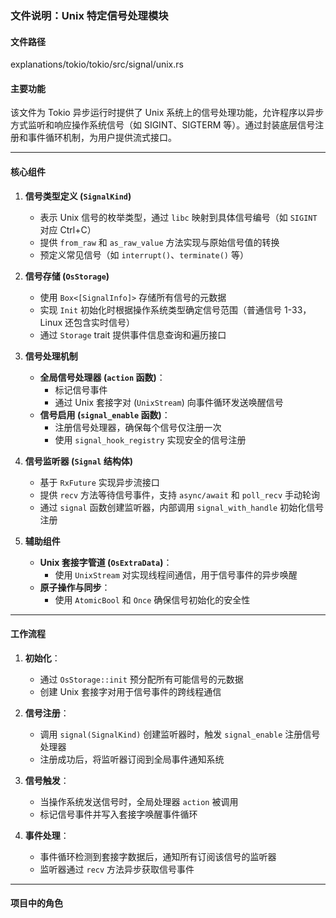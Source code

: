 ### 文件说明：Unix 特定信号处理模块

#### 文件路径
explanations/tokio/tokio/src/signal/unix.rs

#### 主要功能
该文件为 Tokio 异步运行时提供了 Unix 系统上的信号处理功能，允许程序以异步方式监听和响应操作系统信号（如 SIGINT、SIGTERM 等）。通过封装底层信号注册和事件循环机制，为用户提供流式接口。

---

#### 核心组件

1. **信号类型定义 (`SignalKind`)**
   - 表示 Unix 信号的枚举类型，通过 `libc` 映射到具体信号编号（如 `SIGINT` 对应 Ctrl+C）
   - 提供 `from_raw` 和 `as_raw_value` 方法实现与原始信号值的转换
   - 预定义常见信号（如 `interrupt()`、`terminate()` 等）

2. **信号存储 (`OsStorage`)**
   - 使用 `Box<[SignalInfo]>` 存储所有信号的元数据
   - 实现 `Init` 初始化时根据操作系统类型确定信号范围（普通信号 1-33，Linux 还包含实时信号）
   - 通过 `Storage` trait 提供事件信息查询和遍历接口

3. **信号处理机制**
   - **全局信号处理器 (`action` 函数)**：
     - 标记信号事件
     - 通过 Unix 套接字对 (`UnixStream`) 向事件循环发送唤醒信号
   - **信号启用 (`signal_enable` 函数)**：
     - 注册信号处理器，确保每个信号仅注册一次
     - 使用 `signal_hook_registry` 实现安全的信号注册

4. **信号监听器 (`Signal` 结构体)**
   - 基于 `RxFuture` 实现异步流接口
   - 提供 `recv` 方法等待信号事件，支持 `async/await` 和 `poll_recv` 手动轮询
   - 通过 `signal` 函数创建监听器，内部调用 `signal_with_handle` 初始化信号注册

5. **辅助组件**
   - **Unix 套接字管道 (`OsExtraData`)**：
     - 使用 `UnixStream` 对实现线程间通信，用于信号事件的异步唤醒
   - **原子操作与同步**：
     - 使用 `AtomicBool` 和 `Once` 确保信号初始化的安全性

---

#### 工作流程
1. **初始化**：
   - 通过 `OsStorage::init` 预分配所有可能信号的元数据
   - 创建 Unix 套接字对用于信号事件的跨线程通信

2. **信号注册**：
   - 调用 `signal(SignalKind)` 创建监听器时，触发 `signal_enable` 注册信号处理器
   - 注册成功后，将监听器订阅到全局事件通知系统

3. **信号触发**：
   - 当操作系统发送信号时，全局处理器 `action` 被调用
   - 标记信号事件并写入套接字唤醒事件循环

4. **事件处理**：
   - 事件循环检测到套接字数据后，通知所有订阅该信号的监听器
   - 监听器通过 `recv` 方法异步获取信号事件

---

#### 项目中的角色